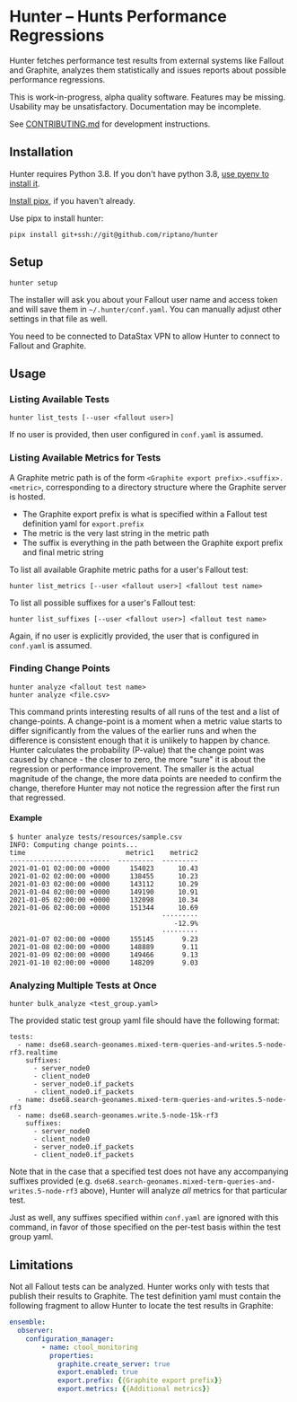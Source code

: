 Hunter – Hunts Performance Regressions
======================================

Hunter fetches performance test results from external systems
like Fallout and Graphite, analyzes them statistically and 
issues reports about possible performance regressions. 

This is work-in-progress, alpha quality software. 
Features may be missing. 
Usability may be unsatisfactory.
Documentation may be incomplete.

See [CONTRIBUTING.md](CONTRIBUTING.md) for development instructions.

## Installation

Hunter requires Python 3.8.  If you don't have python 3.8, [use pyenv to install
it](https://datastax.jira.com/wiki/spaces/~741246479/pages/827785323/Coping+with+python+environments).

[Install
pipx](https://datastax.jira.com/wiki/spaces/~741246479/pages/827785323/Coping+with+python+environments),
if you haven't already.

Use pipx to install hunter:

```
pipx install git+ssh://git@github.com/riptano/hunter
```

## Setup
```
hunter setup
```
The installer will ask you about your Fallout user name and access token
and will save them in `~/.hunter/conf.yaml`. 
You can manually adjust other settings in that file as well. 

You need to be connected to DataStax VPN to allow Hunter to connect
to Fallout and Graphite.

## Usage
### Listing Available Tests
```
hunter list_tests [--user <fallout user>]
``` 

If no user is provided, then user configured in `conf.yaml` is assumed.

### Listing Available Metrics for Tests
A Graphite metric path is of the form `<Graphite export prefix>.<suffix>.<metric>`, corresponding to
a directory structure where the Graphite server is hosted. 
- The Graphite export prefix is what is specified within a Fallout test definition yaml for `export.prefix`
- The metric is the very last string in the metric path
- The suffix is everything in the path between the Graphite export prefix and final metric string

To list all available Graphite metric paths for a user's Fallout test:
```
hunter list_metrics [--user <fallout user>] <fallout test name>
```
To list all possible suffixes for a user's Fallout test:
```
hunter list_suffixes [--user <fallout user>] <fallout test name>
```
Again, if no user is explicitly provided, the user that is configured in `conf.yaml` is assumed.


### Finding Change Points
```
hunter analyze <fallout test name>
hunter analyze <file.csv>
```

This command prints interesting results of all
runs of the test and a list of change-points. 
A change-point is a moment when a metric value starts to differ significantly
from the values of the earlier runs and when the difference 
is consistent enough that it is unlikely to happen by chance.  
Hunter calculates the probability (P-value) that the change point was caused 
by chance - the closer to zero, the more "sure" it is about the regression or
performance improvement. The smaller is the actual magnitude of the change,
the more data points are needed to confirm the change, therefore Hunter may
not notice the regression after the first run that regressed.

#### Example
```
$ hunter analyze tests/resources/sample.csv
INFO: Computing change points...
time                         metric1    metric2
-------------------------  ---------  ---------
2021-01-01 02:00:00 +0000     154023      10.43
2021-01-02 02:00:00 +0000     138455      10.23
2021-01-03 02:00:00 +0000     143112      10.29
2021-01-04 02:00:00 +0000     149190      10.91
2021-01-05 02:00:00 +0000     132098      10.34
2021-01-06 02:00:00 +0000     151344      10.69
                                      ·········
                                         -12.9%
                                      ·········
2021-01-07 02:00:00 +0000     155145       9.23
2021-01-08 02:00:00 +0000     148889       9.11
2021-01-09 02:00:00 +0000     149466       9.13
2021-01-10 02:00:00 +0000     148209       9.03
```

### Analyzing Multiple Tests at Once
```
hunter bulk_analyze <test_group.yaml>  
```
The provided static test group yaml file should have the following format:
```
tests:
  - name: dse68.search-geonames.mixed-term-queries-and-writes.5-node-rf3.realtime
    suffixes:
      - server_node0
      - client_node0
      - server_node0.if_packets
      - client_node0.if_packets
  - name: dse68.search-geonames.mixed-term-queries-and-writes.5-node-rf3
  - name: dse68.search-geonames.write.5-node-15k-rf3
    suffixes:
      - server_node0
      - client_node0
      - server_node0.if_packets
      - client_node0.if_packets
```
Note that in the case that a specified test does not have any accompanying suffixes provided
(e.g. `dse68.search-geonames.mixed-term-queries-and-writes.5-node-rf3` above), Hunter
will analyze _all_ metrics for that particular test. 

Just as well, any suffixes specified within `conf.yaml` are ignored with this command, 
in favor of those specified on the per-test basis within the test group yaml.



## Limitations
Not all Fallout tests can be analyzed. Hunter works only with tests
that publish their results to Graphite. The test definition 
yaml must contain the following fragment to allow Hunter to locate
the test results in Graphite:

```yaml
ensemble:
  observer:
    configuration_manager:
        - name: ctool_monitoring
          properties:
            graphite.create_server: true
            export.enabled: true
            export.prefix: {{Graphite export prefix}}
            export.metrics: {{Additional metrics}}              
```
